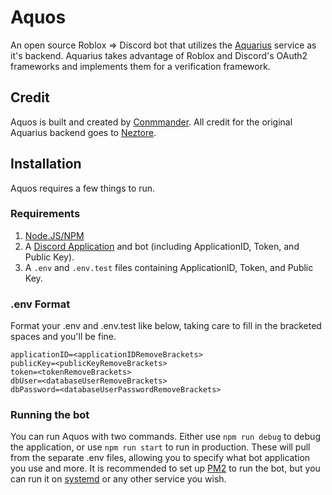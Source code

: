 # Aquos
An open source Roblox => Discord bot that utilizes the [Aquarius](https://aquarius.conmmander.app) service as it's backend. Aquarius takes advantage of Roblox and Discord's OAuth2 frameworks and implements them for a verification framework.

## Credit
Aquos is built and created by [Conmmander](https://github.com/Conmmander).
All credit for the original Aquarius backend goes to [Neztore](https://github.com/Neztore).

## Installation
Aquos requires a few things to run.
### Requirements
1. [Node.JS/NPM](https://nodejs.org/en/download/package-manager/current)
2. A [Discord Application](https://discord.com/developers) and bot (including ApplicationID, Token, and Public Key).
3. A `.env` and `.env.test` files containing ApplicationID, Token, and Public Key.

### .env Format
Format your .env and .env.test like below, taking care to fill in the bracketed spaces and you'll be fine.
```
applicationID=<applicationIDRemoveBrackets>
publicKey=<publicKeyRemoveBrackets>
token=<tokenRemoveBrackets>
dbUser=<databaseUserRemoveBrackets>
dbPassword=<databaseUserPasswordRemoveBrackets>
```

### Running the bot
You can run Aquos with two commands. Either use `npm run debug` to debug the application, or use `npm run start` to run in production. These will pull from the separate .env files, allowing you to specify what bot application you use and more. It is recommended to set up [PM2](https://pm2.keymetrics.io/) to run the bot, but you can run it on [systemd](https://systemd.io/) or any other service you wish.